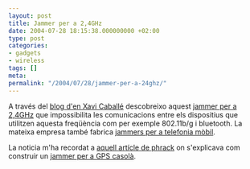 ```yaml
---
layout: post
title: Jammer per a 2,4GHz
date: 2004-07-28 18:15:38.000000000 +02:00
type: post
categories:
- gadgets
- wireless
tags: []
meta:
permalink: "/2004/07/28/jammer-per-a-24ghz/"
---
```

A través del [blog d'en Xavi Caballé](http://www.caballe.com/2004/07/24.html#a3051) descobreixo aquest [jammer per a 2,4GHz](http://www.globalgadgetuk.com/wireless.htm) que impossibilita les comunicacions entre els dispositius que utilitzen aquesta freqüència com per exemple 802.11b/g i bluetooth. La mateixa empresa també fabrica [jammers per a telefonia mòbil](http://www.globalgadgetuk.com/cell-phone-jammers.htm).

La noticia m'ha recordat a [aquell artícle de phrack](http://www.phrack.org/show.php?p=60&a=13) on s'explicava com construir un [jammer per a GPS casolà](http://www.computerworld.com/securitytopics/security/story/0,10801,77702,00.html).

